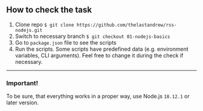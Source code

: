 ## How to check the task
1. Clone repo `$ git clone https://github.com/thelastandrew/rss-nodejs.git`
2. Switch to necessary branch `$ git checkout 01-nodejs-basics`
3. Go to `package.json` file to see the scripts
4. Run the scripts. Some scripts have predefined data (e.g. environment variables, CLI arguments). Feel free to change it during the check if necessary.

---------
### Important!
To be sure, that everything works in a proper way, use Node.js `18.12.1` or later version.
